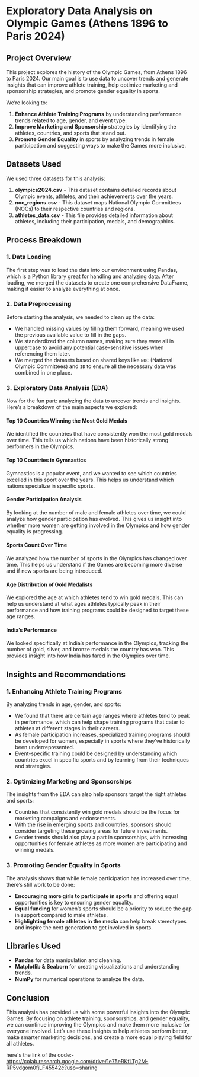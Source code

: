 # **Exploratory Data Analysis on Olympic Games (Athens 1896 to Paris 2024)**

## **Project Overview**
This project explores the history of the Olympic Games, from Athens 1896 to Paris 2024. Our main goal is to use data to uncover trends and generate insights that can improve athlete training, help optimize marketing and sponsorship strategies, and promote gender equality in sports.

We’re looking to:
1. **Enhance Athlete Training Programs** by understanding performance trends related to age, gender, and event type.
2. **Improve Marketing and Sponsorship** strategies by identifying the athletes, countries, and sports that stand out.
3. **Promote Gender Equality** in sports by analyzing trends in female participation and suggesting ways to make the Games more inclusive.



## **Datasets Used**
We used three datasets for this analysis:
1. **olympics2024.csv** - This dataset contains detailed records about Olympic events, athletes, and their achievements over the years.
2. **noc_regions.csv** - This dataset maps National Olympic Committees (NOCs) to their respective countries and regions.
3. **athletes_data.csv** - This file provides detailed information about athletes, including their participation, medals, and demographics.



## **Process Breakdown**

### **1. Data Loading**
The first step was to load the data into our environment using Pandas, which is a Python library great for handling and analyzing data. After loading, we merged the datasets to create one comprehensive DataFrame, making it easier to analyze everything at once.



### **2. Data Preprocessing**
Before starting the analysis, we needed to clean up the data:
- We handled missing values by filling them forward, meaning we used the previous available value to fill in the gaps.
- We standardized the column names, making sure they were all in uppercase to avoid any potential case-sensitive issues when referencing them later.
- We merged the datasets based on shared keys like `NOC` (National Olympic Committees) and `ID` to ensure all the necessary data was combined in one place.



### **3. Exploratory Data Analysis (EDA)**
Now for the fun part: analyzing the data to uncover trends and insights. Here’s a breakdown of the main aspects we explored:

#### **Top 10 Countries Winning the Most Gold Medals**
We identified the countries that have consistently won the most gold medals over time. This tells us which nations have been historically strong performers in the Olympics.

#### **Top 10 Countries in Gymnastics**
Gymnastics is a popular event, and we wanted to see which countries excelled in this sport over the years. This helps us understand which nations specialize in specific sports.

#### **Gender Participation Analysis**
By looking at the number of male and female athletes over time, we could analyze how gender participation has evolved. This gives us insight into whether more women are getting involved in the Olympics and how gender equality is progressing.

#### **Sports Count Over Time**
We analyzed how the number of sports in the Olympics has changed over time. This helps us understand if the Games are becoming more diverse and if new sports are being introduced.

#### **Age Distribution of Gold Medalists**
We explored the age at which athletes tend to win gold medals. This can help us understand at what ages athletes typically peak in their performance and how training programs could be designed to target these age ranges.

#### **India’s Performance**
We looked specifically at India’s performance in the Olympics, tracking the number of gold, silver, and bronze medals the country has won. This provides insight into how India has fared in the Olympics over time.



## **Insights and Recommendations**

### **1. Enhancing Athlete Training Programs**
By analyzing trends in age, gender, and sports:
- We found that there are certain age ranges where athletes tend to peak in performance, which can help shape training programs that cater to athletes at different stages in their careers.
- As female participation increases, specialized training programs should be developed for women, especially in sports where they’ve historically been underrepresented.
- Event-specific training could be designed by understanding which countries excel in specific sports and by learning from their techniques and strategies.

### **2. Optimizing Marketing and Sponsorships**
The insights from the EDA can also help sponsors target the right athletes and sports:
- Countries that consistently win gold medals should be the focus for marketing campaigns and endorsements.
- With the rise in emerging sports and countries, sponsors should consider targeting these growing areas for future investments.
- Gender trends should also play a part in sponsorships, with increasing opportunities for female athletes as more women are participating and winning medals.

### **3. Promoting Gender Equality in Sports**
The analysis shows that while female participation has increased over time, there’s still work to be done:
- **Encouraging more girls to participate in sports** and offering equal opportunities is key to ensuring gender equality.
- **Equal funding** for women’s sports should be a priority to reduce the gap in support compared to male athletes.
- **Highlighting female athletes in the media** can help break stereotypes and inspire the next generation to get involved in sports.



## **Libraries Used**
- **Pandas** for data manipulation and cleaning.
- **Matplotlib & Seaborn** for creating visualizations and understanding trends.
- **NumPy** for numerical operations to analyze the data.



## **Conclusion**
This analysis has provided us with some powerful insights into the Olympic Games. By focusing on athlete training, sponsorships, and gender equality, we can continue improving the Olympics and make them more inclusive for everyone involved. Let’s use these insights to help athletes perform better, make smarter marketing decisions, and create a more equal playing field for all athletes.

here's the link of the code:- https://colab.research.google.com/drive/1e75eRKfLTg2M-RP5vdgom0fjLF45542c?usp=sharing

